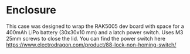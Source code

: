# Enclosure
This case was designed to wrap the RAK5005 dev board with space for a 400mAh LiPo battery (30x30x10 mm) and a latch power switch. 
Uses M3 25mm screws to close the lid. You can find the power switch here https://www.electrodragon.com/product/88-lock-non-homing-switch/
